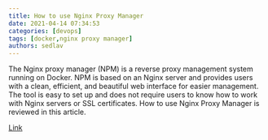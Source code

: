```yaml
---
title: How to use Nginx Proxy Manager
date: 2021-04-14 07:34:53
categories: [devops]
tags: [docker,nginx proxy manager]
authors: sedlav
---
```


The Nginx proxy manager (NPM) is a reverse proxy management system running on Docker. NPM is based on an Nginx server and provides users with a clean, efficient, and beautiful web interface for easier management. The tool is easy to set up and does not require users to know how to work with Nginx servers or SSL certificates. How to use Nginx Proxy Manager is reviewed in this article.

[Link](https://linuxhint.com/use-nginx-proxy-manager/)
